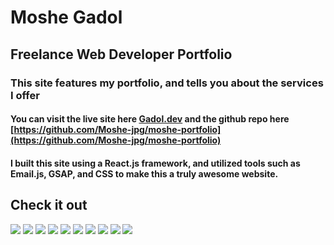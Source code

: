 # Moshe Gadol

## Freelance Web Developer Portfolio

### This site features my portfolio, and tells you about the services I offer

#### You can visit the live site here [Gadol.dev](https://gadol.dev) and the github repo here [https://github.com/Moshe-jpg/moshe-portfolio](https://github.com/Moshe-jpg/moshe-portfolio)

#### I built this site using a React.js framework, and utilized tools such as Email.js, GSAP, and CSS to make this a truly awesome website.

## Check it out

<img src="./moshe-portfolio/src/assets/readme-screenshots/main.png">
<img src="./moshe-portfolio/src/assets/readme-screenshots/offering.png">
<img src="./moshe-portfolio/src/assets/readme-screenshots/offering-2.png">
<img src="./moshe-portfolio/src/assets/readme-screenshots/work.png">
<img src="./moshe-portfolio/src/assets/readme-screenshots/contact-form.png">
<img src="./moshe-portfolio/src/assets/readme-screenshots/email-form.png">
<img src="./moshe-portfolio/src/assets/readme-screenshots/main-mobile.jpg">
<img src="./moshe-portfolio/src/assets/readme-screenshots/offering-mobile.jpg">
<img src="./moshe-portfolio/src/assets/readme-screenshots/work-mobile.jpg">
<img src="./moshe-portfolio/src/assets/readme-screenshots/contact-mobile.jpg">
